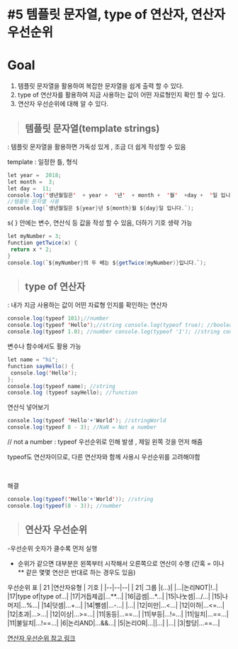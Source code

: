 # #5 템플릿 문자열, type of 연산자, 연산자 우선순위
#  Goal 
 1. 템플릿 문자열을 활용하여 복잡한 문자열을 쉽게 출력 할 수 있다.
 2. type of 연산자를 활용하여 지금 사용하는 값이 어떤 자료형인지 확인 할 수 있다.
 3. 연산자 우선순위에 대해 알 수 있다.
> ## 템플릿 문자열(template strings)

: 템플릿 문자열을 활용하면 가독성 있게 , 조금 더 쉽게 작성할 수 있음

template : 일정한 틀, 형식

```java
let year =  2018;
let month =  3;
let day =  11; 
console.log('생년월일은'  + year +  '년'  + month +  '월'  +day +  '일 입니다.');  
//템플릿 문자열 사용 
console.log(`생년월일은 ${year}년 ${month}월 ${day}일 입니다.`);
```
s{ } 안에는 변수, 연산식 등 값을 작성 할 수 있음, 더하기 기호 생략 가능

```java
let myNumber = 3;
function getTwice(x) {
 return x * 2; 
} 
console.log(`${myNumber}의 두 배는 ${getTwice(myNumber)}입니다.`);
```
> ## type  of 연산자

: 내가 지금 사용하는 값이 어떤 자료형 인지를 확인하는 연산자
```java
console.log(typeof 101);//number 
console.log(typeof 'Hello');//string console.log(typeof true); //boolean console.log(typeof 1); //number 
console.log(typeof 1.0); //number console.log(typeof '1'); //string console.log(typeof "1"); //string console.log(typeof `1`); //string
```

변수나 함수에서도 활용 가능

```java
let name = "hi"; 
function sayHello() {
 console.log('Hello');
}; 
console.log(typeof name); //string 
console.log (typeof sayHello); //function
```

연산식 넣어보기
```java
console.log(typeof 'Hello'+'World'); //stringWorld
console.log(typeof 8 - 3); //NaN = Not a number
```
// not a number : typeof 우선순위로 인해 발생 , 제일 왼쪽 것을 먼저 해줌

typeof도 연산자이므로, 다른 연산자와 함께 사용시 우선순위를 고려해야함

​

해결
```java
console.log(typeof('Hello'+'World')); //string
console.log(typeof(8 - 3)); //number
```

> ## 연산자 우선순위

-우선순위 숫자가 클수록 먼저 실행
- 순위가 같으면 대부분은 왼쪽부터 시작해서 오른쪽으로 연산이 수행
(간혹 = 이나 ** 같은 몇몇 연산은 반대로 하는 경우도 있음)

​우선순위 표
| 21 |연산자유형  | 기호 |
|--|--|--|
|  21| 그룹   |(...)|
|...|논리NOT|!..|
|17|type of|type of...|
|17|거듭제곱|...**...|
|16|곱셈|...*...|
|15|나눗셈|.../...|
|15|나머지|...%...|
|14|덧셈|...+...|
|14|뺄셈|...-...|
|...|
|12|미만|...<...|
|12|이하|...<=...|
|12|초과|...>...|
|12|이상|...>=...|
|11|동등|...==...|
|11|부등|...!=...|
|11|일치|...==...|
|11|불일치|...!==...|
|6|논리AND|...&&...|
|5|논리OR|...||...|
|...|
|3|할당|...==...|

[연산자 우선순위 참고 링크](https://developer.mozilla.org/ko/docs/Web/JavaScript/Reference/Operators/%EC%97%B0%EC%82%B0%EC%9E%90_%EC%9A%B0%EC%84%A0%EC%88%9C%EC%9C%84)
